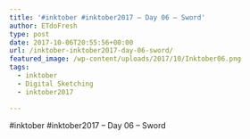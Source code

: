 ```yaml
---
title: '#inktober #inktober2017 – Day 06 – Sword'
author: ETdoFresh
type: post
date: 2017-10-06T20:55:56+00:00
url: /inktober-inktober2017-day-06-sword/
featured_image: /wp-content/uploads/2017/10/Inktober06.png
tags:
  - inktober
  - Digital Sketching
  - inktober2017

---
```

#inktober #inktober2017 – Day 06 – Sword